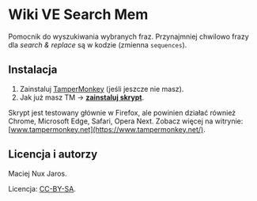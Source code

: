 # Wiki VE Search Mem

Pomocnik do wyszukiwania wybranych fraz. Przynajmniej chwilowo frazy dla *search & replace* są w kodzie (zmienna `sequences`).

Instalacja
----------

1. Zainstaluj [TamperMonkey](https://addons.mozilla.org/pl/firefox/addon/tampermonkey/) (jeśli jeszcze nie masz).
2. Jak już masz TM &rarr; **[zainstaluj skrypt](https://github.com/Eccenux/wiki-veSearchMem/raw/master/veSearchMem.user.js)**.

Skrypt jest testowany głównie w Firefox, ale powinien działać również Chrome, Microsoft Edge, Safari, Opera Next. Zobacz więcej na witrynie: [www.tampermonkey.net](https://www.tampermonkey.net/). 

Licencja i autorzy
----------------------------

Maciej Nux Jaros.

Licencja: [CC-BY-SA](https://creativecommons.org/licenses/by-sa/3.0/).
